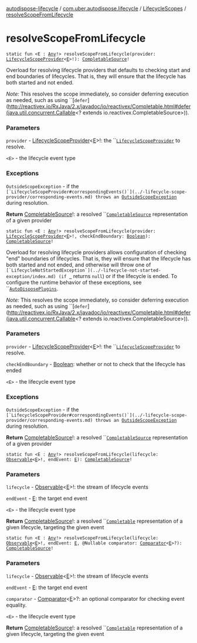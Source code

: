 [autodispose-lifecycle](../../index.md) / [com.uber.autodispose.lifecycle](../index.md) / [LifecycleScopes](index.md) / [resolveScopeFromLifecycle](./resolve-scope-from-lifecycle.md)

# resolveScopeFromLifecycle

`static fun <E : `[`Any`](https://kotlinlang.org/api/latest/jvm/stdlib/kotlin/-any/index.html)`!> resolveScopeFromLifecycle(provider: `[`LifecycleScopeProvider`](../-lifecycle-scope-provider/index.md)`<`[`E`](resolve-scope-from-lifecycle.md#E)`>!): `[`CompletableSource`](http://reactivex.io/RxJava/2.x/javadoc/io/reactivex/CompletableSource.html)`!`

Overload for resolving lifecycle providers that defaults to checking start and end boundaries of lifecycles. That is, they will ensure that the lifecycle has both started and not ended.

*Note:* This resolves the scope immediately, so consider deferring execution as needed, such as using ``[`defer`](http://reactivex.io/RxJava/2.x/javadoc/io/reactivex/Completable.html#defer(java.util.concurrent.Callable<? extends io.reactivex.CompletableSource>)).

### Parameters

`provider` - [LifecycleScopeProvider](../-lifecycle-scope-provider/index.md)&lt;[E](resolve-scope-from-lifecycle.md#E)&gt;!: the ``[`LifecycleScopeProvider`](../-lifecycle-scope-provider/index.md) to resolve.

`<E>` - the lifecycle event type

### Exceptions

`OutsideScopeException` - if the ``[`LifecycleScopeProvider#correspondingEvents()`](../-lifecycle-scope-provider/corresponding-events.md) throws an ``[`OutsideScopeException`](#) during resolution.

**Return**
[CompletableSource](http://reactivex.io/RxJava/2.x/javadoc/io/reactivex/CompletableSource.html)!: a resolved ``[`CompletableSource`](http://reactivex.io/RxJava/2.x/javadoc/io/reactivex/CompletableSource.html) representation of a given provider

`static fun <E : `[`Any`](https://kotlinlang.org/api/latest/jvm/stdlib/kotlin/-any/index.html)`!> resolveScopeFromLifecycle(provider: `[`LifecycleScopeProvider`](../-lifecycle-scope-provider/index.md)`<`[`E`](resolve-scope-from-lifecycle.md#E)`>!, checkEndBoundary: `[`Boolean`](https://kotlinlang.org/api/latest/jvm/stdlib/kotlin/-boolean/index.html)`): `[`CompletableSource`](http://reactivex.io/RxJava/2.x/javadoc/io/reactivex/CompletableSource.html)`!`

Overload for resolving lifecycle providers allows configuration of checking "end" boundaries of lifecycles. That is, they will ensure that the lifecycle has both started and not ended, and otherwise will throw one of ``[`LifecycleNotStartedException`](../-lifecycle-not-started-exception/index.md) (if ``[` `](../-lifecycle-scope-provider/peek-lifecycle.md) returns `null`) or if the lifecycle is ended. To configure the runtime behavior of these exceptions, see ``[`AutoDisposePlugins`](#).

*Note:* This resolves the scope immediately, so consider deferring execution as needed, such as using ``[`defer`](http://reactivex.io/RxJava/2.x/javadoc/io/reactivex/Completable.html#defer(java.util.concurrent.Callable<? extends io.reactivex.CompletableSource>)).

### Parameters

`provider` - [LifecycleScopeProvider](../-lifecycle-scope-provider/index.md)&lt;[E](resolve-scope-from-lifecycle.md#E)&gt;!: the ``[`LifecycleScopeProvider`](../-lifecycle-scope-provider/index.md) to resolve.

`checkEndBoundary` - [Boolean](https://kotlinlang.org/api/latest/jvm/stdlib/kotlin/-boolean/index.html): whether or not to check that the lifecycle has ended

`<E>` - the lifecycle event type

### Exceptions

`OutsideScopeException` - if the ``[`LifecycleScopeProvider#correspondingEvents()`](../-lifecycle-scope-provider/corresponding-events.md) throws an ``[`OutsideScopeException`](#) during resolution.

**Return**
[CompletableSource](http://reactivex.io/RxJava/2.x/javadoc/io/reactivex/CompletableSource.html)!: a resolved ``[`CompletableSource`](http://reactivex.io/RxJava/2.x/javadoc/io/reactivex/CompletableSource.html) representation of a given provider

`static fun <E : `[`Any`](https://kotlinlang.org/api/latest/jvm/stdlib/kotlin/-any/index.html)`!> resolveScopeFromLifecycle(lifecycle: `[`Observable`](http://reactivex.io/RxJava/2.x/javadoc/io/reactivex/Observable.html)`<`[`E`](resolve-scope-from-lifecycle.md#E)`>!, endEvent: `[`E`](resolve-scope-from-lifecycle.md#E)`): `[`CompletableSource`](http://reactivex.io/RxJava/2.x/javadoc/io/reactivex/CompletableSource.html)`!`

### Parameters

`lifecycle` - [Observable](http://reactivex.io/RxJava/2.x/javadoc/io/reactivex/Observable.html)&lt;[E](resolve-scope-from-lifecycle.md#E)&gt;!: the stream of lifecycle events

`endEvent` - [E](resolve-scope-from-lifecycle.md#E): the target end event

`<E>` - the lifecycle event type

**Return**
[CompletableSource](http://reactivex.io/RxJava/2.x/javadoc/io/reactivex/CompletableSource.html)!: a resolved ``[`Completable`](http://reactivex.io/RxJava/2.x/javadoc/io/reactivex/Completable.html) representation of a given lifecycle, targeting the given event

`static fun <E : `[`Any`](https://kotlinlang.org/api/latest/jvm/stdlib/kotlin/-any/index.html)`!> resolveScopeFromLifecycle(lifecycle: `[`Observable`](http://reactivex.io/RxJava/2.x/javadoc/io/reactivex/Observable.html)`<`[`E`](resolve-scope-from-lifecycle.md#E)`>!, endEvent: `[`E`](resolve-scope-from-lifecycle.md#E)`, @Nullable comparator: `[`Comparator`](https://docs.oracle.com/javase/6/docs/api/java/util/Comparator.html)`<`[`E`](resolve-scope-from-lifecycle.md#E)`>?): `[`CompletableSource`](http://reactivex.io/RxJava/2.x/javadoc/io/reactivex/CompletableSource.html)`!`

### Parameters

`lifecycle` - [Observable](http://reactivex.io/RxJava/2.x/javadoc/io/reactivex/Observable.html)&lt;[E](resolve-scope-from-lifecycle.md#E)&gt;!: the stream of lifecycle events

`endEvent` - [E](resolve-scope-from-lifecycle.md#E): the target end event

`comparator` - [Comparator](https://docs.oracle.com/javase/6/docs/api/java/util/Comparator.html)&lt;[E](resolve-scope-from-lifecycle.md#E)&gt;?: an optional comparator for checking event equality.

`<E>` - the lifecycle event type

**Return**
[CompletableSource](http://reactivex.io/RxJava/2.x/javadoc/io/reactivex/CompletableSource.html)!: a resolved ``[`Completable`](http://reactivex.io/RxJava/2.x/javadoc/io/reactivex/Completable.html) representation of a given lifecycle, targeting the given event

